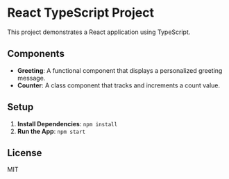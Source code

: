 # React TypeScript Project

This project demonstrates a React application using TypeScript.

## Components

- **Greeting**: A functional component that displays a personalized greeting message.
- **Counter**: A class component that tracks and increments a count value.

## Setup

1. **Install Dependencies**: `npm install`
2. **Run the App**: `npm start`

## License

MIT
